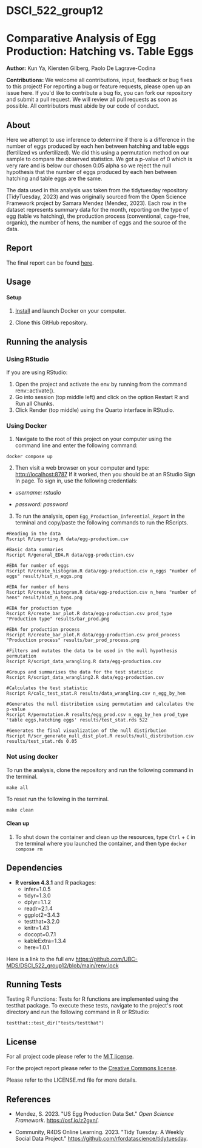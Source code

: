 # DSCI_522_group12

# Comparative Analysis of Egg Production: Hatching vs. Table Eggs

**Author:** Kun Ya, Kiersten Gilberg, Paolo De Lagrave-Codina

**Contributions:** We welcome all contributions, input, feedback or bug fixes to this project! For reporting a bug or feature requests, please open up an issue here. If you'd like to contribute a bug fix, you can fork our repository and submit a pull request. We will review all pull requests as soon as possible. All contributors must abide by our code of conduct.

## About

Here we attempt to use inference to determine if there is a difference in the number of eggs produced by each hen between hatching and table eggs (fertilized vs unfertilized). We did this using a permutation method on our sample to compare the observed statistics. We got a p-value of 0 which is very rare and is below our chosen 0.05 alpha so we reject the null hypothesis that the number of eggs produced by each hen between hatching and table eggs are the same.

The data used in this analysis was taken from the tidytuesday repository (TidyTuesday, 2023) and was originally sourced from the Open Science Framework project by Samara Mendez (Mendez, 2023). Each row in the dataset represents summary data for the month, reporting on the type of egg (table vs hatching), the production process (conventional, cage-free, organic), the number of hens, the number of eggs and the source of the data.

## Report

The final report can be found [here](https://ubc-mds.github.io/Egg-Production-Inferential-Test/egg_production_inferential_report.html).

## Usage

#### Setup

1.  [Install](https://www.docker.com/get-started/) and launch Docker on your computer.

2.  Clone this GitHub repository.

## Running the analysis
### Using  RStudio

If you are using RStudio:
1. Open the project and activate the env by running from the command renv::activate().
2. Go into session (top middle left) and click on the option Restart R and Run all Chunks.
3. Click Render (top middle) using the Quarto interface in RStudio.

### Using Docker
1.  Navigate to the root of this project on your computer using the command line and enter the following command:

```         
docker compose up
```

2.  Then visit a web browser on your computer and type: <http://localhost:8787> If it worked, then you should be at an RStudio Sign In page. To sign in, use the following credentials:

-   *username: rstudio*

-   *password: password*

3.  To run the analysis, open `Egg_Production_Inferential_Report` in the terminal and copy/paste the following commands to run the RScripts.

```{r}
#Reading in the data
Rscript R/importing.R data/egg-production.csv

#Basic data summaries
Rscript R/general_EDA.R data/egg-production.csv

#EDA for number of eggs
Rscript R/create_histogram.R data/egg-production.csv n_eggs "number of eggs" result/hist_n_eggs.png

#EDA for number of hens
Rscript R/create_histogram.R data/egg-production.csv n_hens "number of hens" result/hist_n_hens.png

#EDA for production type
Rscript R/create_bar_plot.R data/egg-production.csv prod_type "Production type" results/bar_prod.png

#EDA for production process
Rscript R/create_bar_plot.R data/egg-production.csv prod_process "Production process" results/bar_prod_process.png

#Filters and mutates the data to be used in the null hypothesis permutation
Rscript R/script_data_wrangling.R data/egg-production.csv

#Groups and summarises the data for the test statistic
Rscript R/script_data_wrangling2.R data/egg-production.csv

#Calculates the test statistic
Rscript R/calc_test_stat.R results/data_wrangling.csv n_egg_by_hen

#Generates the null distribution using permutation and calculates the p-value
Rscript R/permutation.R results/egg_prod.csv n_egg_by_hen prod_type 'table eggs,hatching eggs' results/test_stat.rds 522

#Generates the final visualization of the null distirbution
Rscript R/scr_generate_null_dist_plot.R results/null_distribution.csv results/test_stat.rds 0.05
```
### Not using docker

To run the analysis, clone the repository and run the following command in the terminal.

```{r}
make all
```
To reset run the following in the terminal.
```{r}
make clean
```

#### Clean up

1.  To shut down the container and clean up the resources, type `Ctrl` + `C` in the terminal where you launched the container, and then type `docker compose rm`

## Dependencies

-   **R version 4.3.1** and R packages:
    -   infer=1.0.5
    -   tidyr=1.3.0
    -   dplyr=1.1.2
    -   readr=2.1.4
    -   ggplot2=3.4.3
    -   testthat=3.2.0
    -   knitr=1.43
    -   docopt=0.7.1
    -   kableExtra=1.3.4
    -   here=1.0.1

Here is a link to the full env <https://github.com/UBC-MDS/DSCI_522_group12/blob/main/renv.lock>

## Running Tests
Testing R Functions: Tests for R functions are implemented using the testthat package. To execute these tests, navigate to the project's root directory and run the following command in R or RStudio:
```{r}
testthat::test_dir("tests/testthat") 
```
## License

For all project code please refer to the [MIT license](https://opensource.org/license/mit/).

For the project report please refer to the [Creative Commons license](https://creativecommons.org/licenses/by-nc-nd/4.0/).

Please refer to the LICENSE.md file for more details.

## References

-   Mendez, S. 2023. \"US Egg Production Data Set.\" *Open Science Framework*. <https://osf.io/z2gxn/>.

-   Community, R4DS Online Learning. 2023. \"Tidy Tuesday: A Weekly Social Data Project.\" <https://github.com/rfordatascience/tidytuesday>.
